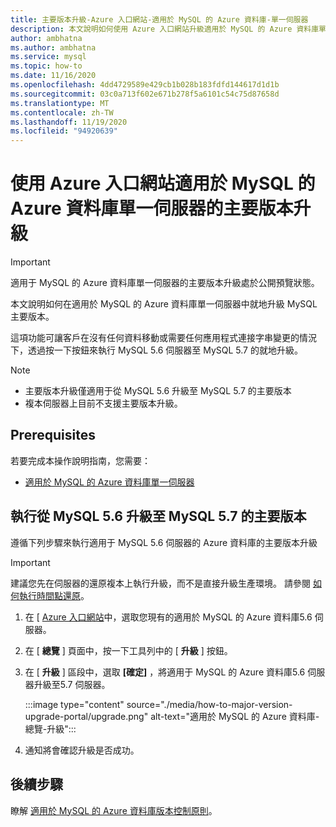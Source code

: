 ```yaml
---
title: 主要版本升級-Azure 入口網站-適用於 MySQL 的 Azure 資料庫-單一伺服器
description: 本文說明如何使用 Azure 入口網站升級適用於 MySQL 的 Azure 資料庫單一伺服器的主要版本
author: ambhatna
ms.author: ambhatna
ms.service: mysql
ms.topic: how-to
ms.date: 11/16/2020
ms.openlocfilehash: 4dd4729589e429cb1b028b183fdfd144617d1d1b
ms.sourcegitcommit: 03c0a713f602e671b278f5a6101c54c75d87658d
ms.translationtype: MT
ms.contentlocale: zh-TW
ms.lasthandoff: 11/19/2020
ms.locfileid: "94920639"
---
```

# <a name="major-version-upgrade-in-azure-database-for-mysql-single-server-using-the-azure-portal"></a>使用 Azure 入口網站適用於 MySQL 的 Azure 資料庫單一伺服器的主要版本升級

> [!IMPORTANT]
> 適用于 MySQL 的 Azure 資料庫單一伺服器的主要版本升級處於公開預覽狀態。

本文說明如何在適用於 MySQL 的 Azure 資料庫單一伺服器中就地升級 MySQL 主要版本。

這項功能可讓客戶在沒有任何資料移動或需要任何應用程式連接字串變更的情況下，透過按一下按鈕來執行 MySQL 5.6 伺服器至 MySQL 5.7 的就地升級。

> [!Note]
> * 主要版本升級僅適用于從 MySQL 5.6 升級至 MySQL 5.7 的主要版本<br>
> * 複本伺服器上目前不支援主要版本升級。

## <a name="prerequisites"></a>Prerequisites
若要完成本操作說明指南，您需要：
- [適用於 MySQL 的 Azure 資料庫單一伺服器](quickstart-create-mysql-server-database-using-azure-portal.md)

## <a name="perform-major-version-upgrade-from-mysql-56-to-mysql-57"></a>執行從 MySQL 5.6 升級至 MySQL 5.7 的主要版本

遵循下列步驟來執行適用于 MySQL 5.6 伺服器的 Azure 資料庫的主要版本升級

> [!IMPORTANT]
> 建議您先在伺服器的還原複本上執行升級，而不是直接升級生產環境。 請參閱 [如何執行時間點還原](howto-restore-server-portal.md#point-in-time-restore)。

1. 在 [ [Azure 入口網站](https://portal.azure.com/)中，選取您現有的適用於 MySQL 的 Azure 資料庫5.6 伺服器。

2. 在 [ **總覽** ] 頁面中，按一下工具列中的 [ **升級** ] 按鈕。

3. 在 [ **升級** ] 區段中，選取 **[確定]** ，將適用于 MySQL 的 Azure 資料庫5.6 伺服器升級至5.7 伺服器。

    :::image type="content" source="./media/how-to-major-version-upgrade-portal/upgrade.png" alt-text="適用於 MySQL 的 Azure 資料庫-總覽-升級":::

4. 通知將會確認升級是否成功。

## <a name="next-steps"></a>後續步驟

瞭解 [適用於 MySQL 的 Azure 資料庫版本控制原則](concepts-version-policy.md)。